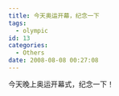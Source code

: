 ```yaml
---
title: 今天奥运开幕，纪念一下
tags:
  - olympic
id: 13
categories:
  - Others
date: 2008-08-08 00:27:08
---
```


今天晚上奥运开幕式，纪念一下！